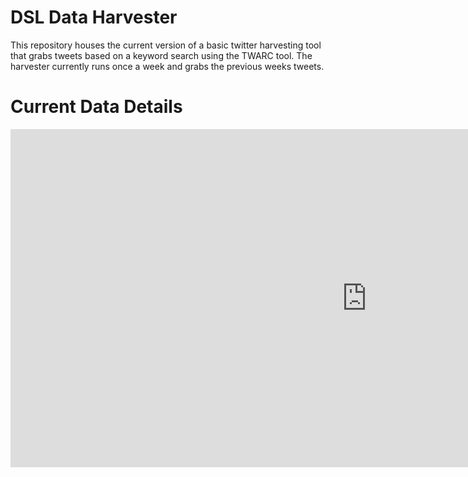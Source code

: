 # DSL Data Harvester

This repository houses the current version of a basic twitter harvesting tool that grabs tweets based on a keyword search using the TWARC tool.  The harvester currently runs once a week and grabs the previous weeks tweets.

# Current Data Details
  
  
  
<iframe title="HarvesterViz" width="1140" height="541.25" src="https://app.powerbi.com/reportEmbed?reportId=6d4ae609-97fc-4761-a65f-3d368726e5c9&autoAuth=true&ctid=76ae1115-1efc-4af2-a536-e2b2443af1a0" frameborder="0" allowFullScreen="true"></iframe>
